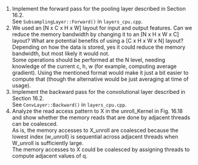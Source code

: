 1) Implement the forward pass for the pooling layer described in Section 16.2.  
See `SubsamplingLayer::Forward()` in `layers_cpu.cpp`.  
2) We used an [N x C x H x W] layout for input and output features. Can we reduce the memory bandwidth by changing it to an [N x H x W x C] layout? What are potential benefits of using a [C x H x W x N] layout?  
Depending on how the data is stored, yes it could reduce the memory bandwidth, but most likely it would not.  
Some operations should be performed at the N level, needing knowledge of the current c, h, w (for example, computing average gradient). Using the mentioned format would make it just a bit easier to compute that (though the alternative would be just averaging at time of usage).
3) Implement the backward pass for the convolutional layer described in Section 16.2.  
See `ConvLayer::Backward()` in `layers_cpu.cpp`.  
4) Analyze the read access pattern to X in the unroll_Kernel in Fig. 16.18 and show whether the memory reads that are done by adjacent threads can be coalesced.  
As is, the memory accesses to X_unroll are coalesced because the lowest index (w_unroll) is sequential across adjacent threads when W_unroll is sufficiently large.  
The memory accesses to X could be coalesced by assigning threads to compute adjacent values of q.
